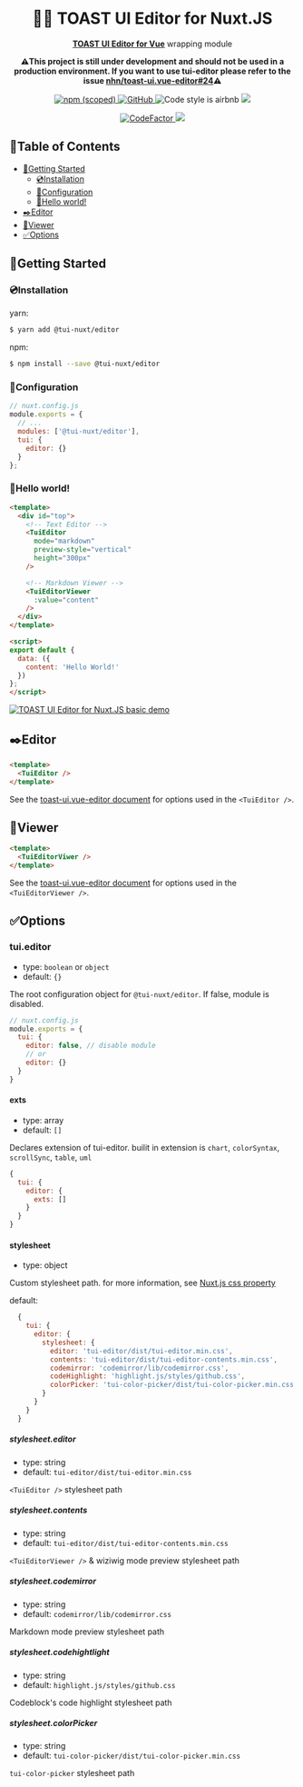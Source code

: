 <h1 align="center">🍞📝 TOAST UI Editor for Nuxt.JS</h1>
<p align="center">
  <a href="https://github.com/nhn/toast-ui.vue-editor"><b>TOAST UI Editor for Vue</b></a> wrapping module
</p>
<p align="center">
  <b>⚠️This project is still under development and should not be used in a production environment. If you want to use tui-editor please refer to the issue <a href="https://github.com/nhn/toast-ui.vue-editor/issues/24#issuecomment-485347493">nhn/toast-ui.vue-editor#24</a>⚠️</b>
</p> 
<p align="center">
  <a href="https://www.npmjs.com/package/@tui-nuxt/editor">
      <img alt="npm (scoped)" src="https://img.shields.io/npm/v/@tui-nuxt/editor.svg?style=flat-square">
  </a>
  <a href="./LICENSE">
      <img alt="GitHub" src="https://img.shields.io/github/license/tui-nuxt/editor.svg?style=flat-square">
  </a>
  <img alt="Code style is airbnb" src="https://img.shields.io/badge/code%20style-airbnb-success.svg?style=flat-square" />
  <a href="https://lgtm.com/projects/g/tui-nuxt/editor/alerts/">
    <img src="https://img.shields.io/lgtm/grade/javascript/g/tui-nuxt/editor.svg?style=flat-square" />
  </a>
</p>
<p align="center">
  <a href="https://www.codefactor.io/repository/github/tui-nuxt/editor">
    <img src="https://www.codefactor.io/repository/github/tui-nuxt/editor/badge" alt="CodeFactor" />
  </a>
  <a href="https://app.fossa.com/projects/git%2Bgithub.com%2Fnuxt-tui%2Feditor?ref=badge_shield" alt="FOSSA Status">
    <img src="https://app.fossa.com/api/projects/git%2Bgithub.com%2Fnuxt-tui%2Feditor.svg?type=shield"/>
  </a>
</p>

## 🚩Table of Contents
- [🔰Getting Started](#getting-started)
  - [💿Installation](#installation)
  - [🔌Configuration](#configuration)
  - [👋Hello world!](#hello-world)
- [✒️Editor](#️editor)
- [📃Viewer](#viewer)
- [✅Options](#options)

## 🔰Getting Started
### 💿Installation
yarn:
```bash
$ yarn add @tui-nuxt/editor
```

npm:
```bash
$ npm install --save @tui-nuxt/editor
```

### 🔌Configuration
```javascript
// nuxt.config.js
module.exports = {
  // ...
  modules: ['@tui-nuxt/editor'],
  tui: {
    editor: {}
  }
};
```

### 👋Hello world!
```html
<template>
  <div id="top">
    <!-- Text Editor -->
    <TuiEditor
      mode="markdown"
      preview-style="vertical"
      height="300px"
    />

    <!-- Markdown Viewer -->
    <TuiEditorViewer
      :value="content"
    />
  </div>
</template>

<script>
export default {
  data: ({
    content: 'Hello World!'
  })
};
</script>
```

[![TOAST UI Editor for Nuxt.JS basic demo](https://codesandbox.io/static/img/play-codesandbox.svg)](https://codesandbox.io/s/github/tui-nuxt/editor/tree/dev/sample/basic?fontsize=14&module=%2Fpages%2Findex.vue)

## ✒️Editor
```html
<template>
  <TuiEditor />
</template>
```
See the [toast-ui.vue-editor document](https://github.com/nhn/toast-ui.vue-editor#props) for options used in the ```<TuiEditor />```.

## 📃Viewer
```html
<template>
  <TuiEditorViwer />
</template>
```
See the [toast-ui.vue-editor document](https://github.com/nhn/toast-ui.vue-editor#props-1) for options used in the ```<TuiEditorViewer />```.

## ✅Options

### tui.editor
 - type: ```boolean``` or ```object```
 - default: ```{}```

The root configuration object for ```@tui-nuxt/editor```. If false, module is disabled.

```javascript
// nuxt.config.js
module.exports = {
  tui: {
    editor: false, // disable module
    // or
    editor: {}
  }
}
```
#### exts
 - type: array
 - default: ```[]```

Declares extension of tui-editor. builit in extension is ```chart```, ```colorSyntax```, ```scrollSync```, ```table```, ```uml```
```javascript
{
  tui: {
    editor: {
      exts: []
    }
  }
}
```

#### stylesheet
  - type: object

Custom stylesheet path. for more information, see [Nuxt.js css property](https://nuxtjs.org/api/configuration-css)

default:
```javascript
  {
    tui: {
      editor: {
        stylesheet: {
          editor: 'tui-editor/dist/tui-editor.min.css',
          contents: 'tui-editor/dist/tui-editor-contents.min.css',
          codemirror: 'codemirror/lib/codemirror.css',
          codeHighlight: 'highlight.js/styles/github.css',
          colorPicker: 'tui-color-picker/dist/tui-color-picker.min.css'
        }
      }
    }
  }
  ```

##### stylesheet.editor
 - type: string
 - default: ```tui-editor/dist/tui-editor.min.css```

```<TuiEditor />``` stylesheet path


##### stylesheet.contents
  - type: string
  - default: ```tui-editor/dist/tui-editor-contents.min.css```

```<TuiEditorViewer />``` & wiziwig mode preview stylesheet path


##### stylesheet.codemirror
  - type: string
  - default: ```codemirror/lib/codemirror.css```

Markdown mode preview stylesheet path

##### stylesheet.codehightlight
  - type: string
  - default: ```highlight.js/styles/github.css```

Codeblock's code highlight stylesheet path

##### stylesheet.colorPicker
  - type: string
  - default: ```tui-color-picker/dist/tui-color-picker.min.css```

```tui-color-picker``` stylesheet path
